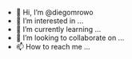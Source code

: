 - 👋 Hi, I’m @diegomrowo
- 👀 I’m interested in ...
- 🌱 I’m currently learning ...
- 💞️ I’m looking to collaborate on ...
- 📫 How to reach me ...

<!---
diegomrowo/diegomrowo is a ✨ special ✨ repository because its `README.md` (this file) appears on your GitHub profile.
You can click the Preview link to take a look at your changes.
--->
